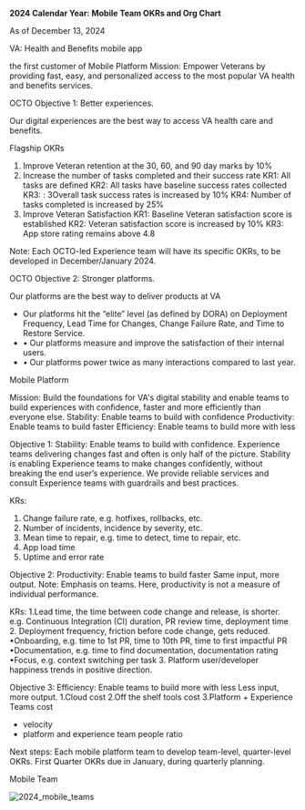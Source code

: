 **2024 Calendar Year: Mobile Team OKRs and Org Chart**

As of December 13, 2024


VA: Health and Benefits mobile app

the first customer of Mobile Platform
Mission: Empower Veterans by providing fast, easy, and personalized access to the most popular VA health and benefits services.

OCTO Objective 1: Better experiences.

Our digital experiences are the best way to access VA health care and benefits.

Flagship OKRs
1. Improve Veteran retention at the 30, 60, and 90 day marks by 10%
2. Increase the number of tasks completed and their success rate
    KR1: All tasks are defined
    KR2: All tasks have baseline success rates collected
    KR3: : 3Overall task success rates is increased by 10%
    KR4: Number of tasks completed is increased by 25%
3. Improve Veteran Satisfaction
    KR1: Baseline Veteran satisfaction score is established
    KR2: Veteran satisfaction score is increased by 10%
    KR3: App store rating remains above 4.8




Note: Each OCTO-led Experience team will have its specific OKRs, to be developed in December/January 2024.



OCTO Objective 2: Stronger platforms.

Our platforms are the best way to deliver products at VA

* Our platforms hit the “elite” level (as defined by DORA) on Deployment Frequency, Lead Time for Changes, Change Failure Rate, and Time to Restore Service.
* • Our platforms measure and improve the satisfaction of their internal users.
* • Our platforms power twice as many interactions compared to last year.



Mobile Platform

Mission: Build the foundations for VA's digital stability and enable teams to build experiences with confidence, faster and more efficiently than everyone else. 
Stability: Enable teams to build with confidence
Productivity: Enable teams to build faster
Efficiency: Enable teams to build more with less

Objective 1: Stability: Enable teams to build with confidence.
Experience teams delivering changes fast and often is only half of the picture. Stability is enabling Experience teams to make changes confidently, without breaking the end user’s experience. We provide reliable services and consult Experience teams with guardrails and best practices.

KRs:

1. Change failure rate, e.g. hotfixes, rollbacks, etc.
2. Number of incidents, incidence by severity, etc.
3. Mean time to repair, e.g. time to detect, time to repair, etc.
4. App load time
5. Uptime and error rate


Objective 2: Productivity: Enable teams to build faster
Same input, more output.
Note: Emphasis on teams. Here, productivity is not a measure of individual performance.

KRs:
1.Lead time, the time between code change and release, is shorter. 
e.g. Continuous Integration (CI) duration, PR review time, deployment time
2. Deployment frequency, friction before code change, gets reduced. 
•Onboarding, e.g. time to 1st PR, time to 10th PR, time to first impactful PR
•Documentation, e.g. time to find documentation, documentation rating
•Focus, e.g. context switching per task
3. Platform user/developer happiness trends in positive direction.

Objective 3:
Efficiency: Enable teams to build more with less
Less input, more output.
1.Cloud cost
2.Off the shelf tools cost
3.Platform + Experience Teams cost
  - velocity
  - platform and experience team people ratio

Next steps: Each mobile platform team to develop team-level, quarter-level OKRs. First Quarter OKRs due in January, during quarterly planning.

Mobile Team

![2024_mobile_teams](https://github.com/department-of-veterans-affairs/va.gov-team/assets/50680147/e58d233d-1779-4e1f-a883-44200bce7e94)
